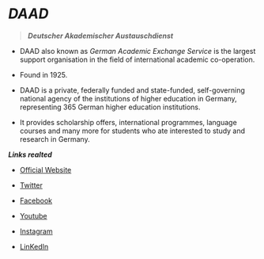 # **_DAAD_**
> **_Deutscher Akademischer Austauschdienst_**

* DAAD also known as *German Academic Exchange Service* is the largest support organisation in the field of international academic co-operation.

* Found in 1925.

* DAAD is a private, federally funded and state-funded, self-governing national agency of the institutions of higher education in Germany, representing 365 German higher education institutions.

* It provides scholarship offers, international programmes, language courses and many more for students who ate interested to study and research in Germany.

**_Links realted_**

* [Official Website](https://www.daad.de/en/)

* [Twitter](https://twitter.com/DAAD_Germany)
* [Facebook](https://www.facebook.com/DAAD.Worldwide/)
* [Youtube](https://www.youtube.com/channel/UC2OducLYmtJGJ0zTCNr7NrA)
* [Instagram](https://www.instagram.com/daad_worldwide/)
* [LinKedIn](https://www.linkedin.com/school/daad-worldwide)


